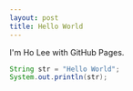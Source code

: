 ```yaml
---
layout: post
title: Hello World
---
```

I'm Ho Lee with GitHub Pages.

```java
String str = "Hello World";
System.out.println(str);
```
